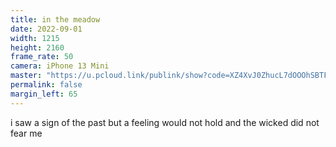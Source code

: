 ```yaml
---
title: in the meadow
date: 2022-09-01
width: 1215
height: 2160
frame_rate: 50
camera: iPhone 13 Mini
master: "https://u.pcloud.link/publink/show?code=XZ4XvJ0ZhucL7dOOOhSBTFjMn9uwohd3wM3k"
permalink: false
margin_left: 65
---
```

i saw a sign of the past but a feeling would not hold and the wicked did not fear me